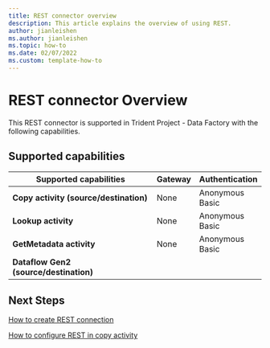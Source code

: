 ```yaml
---
title: REST connector overview
description: This article explains the overview of using REST.
author: jianleishen
ms.author: jianleishen
ms.topic: how-to
ms.date: 02/07/2022
ms.custom: template-how-to 
---
```


# REST connector Overview

This REST connector is supported in Trident Project - Data Factory with the following capabilities.

## Supported capabilities

| Supported capabilities | Gateway | Authentication |
| --- | --- | ---|
| **Copy activity (source/destination)** | None | Anonymous<br/> Basic |
| **Lookup activity** | None | Anonymous<br/> Basic |
| **GetMetadata activity** | None | Anonymous<br/> Basic |
| **Dataflow Gen2 (source/destination)** |  |  |

## Next Steps

[How to create REST connection](connector-rest.md)

[How to configure REST in copy activity](connector-rest-copy-activity.md)